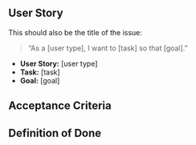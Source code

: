 ## User Story

This should also be the title of the issue:

> “As a [user type], I want to [task] so that [goal].”

- **User Story:** [user type]
- **Task:** [task]
- **Goal:** [goal]

## Acceptance Criteria

## Definition of Done
